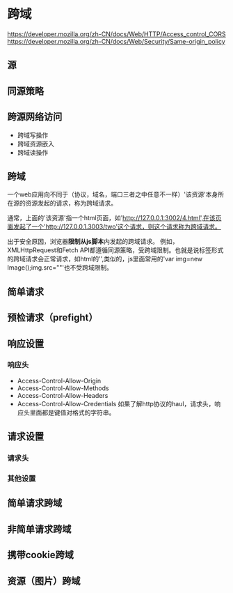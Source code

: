 # 跨域
https://developer.mozilla.org/zh-CN/docs/Web/HTTP/Access_control_CORS
https://developer.mozilla.org/zh-CN/docs/Web/Security/Same-origin_policy

## 源
## 同源策略

## 跨源网络访问
- 跨域写操作
- 跨域资源嵌入
- 跨域读操作

## 跨域
一个web应用向不同于（协议，域名，端口三者之中任意不一样）'该资源'本身所在源的资源发起的请求，称为跨域请求。

通常，上面的'该资源'指一个html页面，如'http://127.0.0.1:3002/4.html',在该页面发起了一个'http://127.0.0.1.3003/two'这个请求，则这个请求称为跨域请求。

出于安全原因，浏览器**限制从js脚本**内发起的跨域请求。 例如，XMLHttpRequest和Fetch API都遵循同源策略，受跨域限制。也就是说标签形式的跨域请求会正常请求，如html的'<img src="" />',类似的，js里面常用的'var img=new Image();img.src=""'也不受跨域限制。
## 简单请求

## 预检请求（prefight）

## 响应设置
### 响应头
  - Access-Control-Allow-Origin
  - Access-Control-Allow-Methods
  - Access-Control-Allow-Headers
  - Access-Control-Allow-Credentials
  如果了解http协议的haul，请求头，响应头里面都是键值对格式的字符串。

## 请求设置

### 请求头

### 其他设置

## 简单请求跨域

## 非简单请求跨域

## 携带cookie跨域

## 资源（图片）跨域
 

